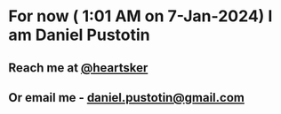 # For now ( 1:01 AM on  7-Jan-2024) I am Daniel Pustotin
## Reach me at [@heartsker](https://t.me/heartsker)
## Or email me - daniel.pustotin@gmail.com
